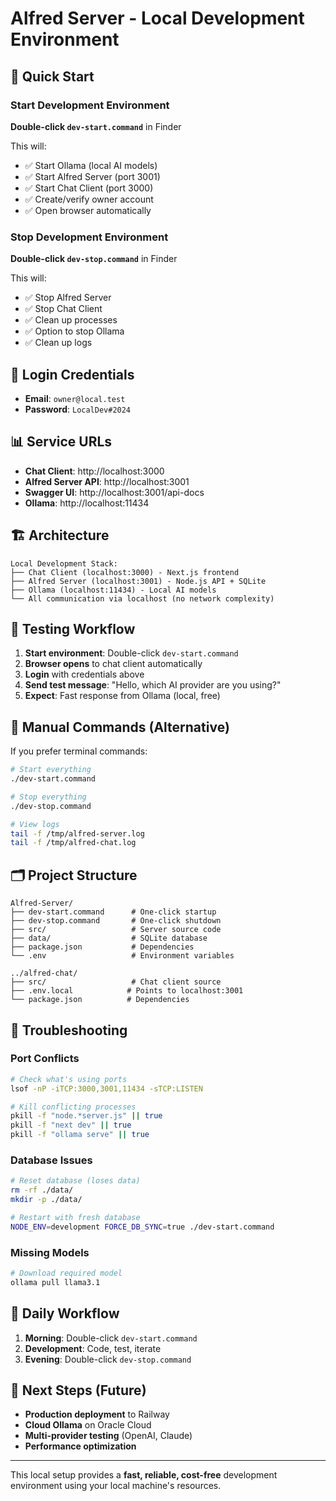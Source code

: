 # Alfred Server - Local Development Environment

## 🚀 Quick Start

### Start Development Environment
**Double-click `dev-start.command`** in Finder

This will:
- ✅ Start Ollama (local AI models)
- ✅ Start Alfred Server (port 3001)
- ✅ Start Chat Client (port 3000)
- ✅ Create/verify owner account
- ✅ Open browser automatically

### Stop Development Environment
**Double-click `dev-stop.command`** in Finder

This will:
- ✅ Stop Alfred Server
- ✅ Stop Chat Client
- ✅ Clean up processes
- ✅ Option to stop Ollama
- ✅ Clean up logs

## 🔑 Login Credentials

- **Email**: `owner@local.test`
- **Password**: `LocalDev#2024`

## 📊 Service URLs

- **Chat Client**: http://localhost:3000
- **Alfred Server API**: http://localhost:3001
- **Swagger UI**: http://localhost:3001/api-docs
- **Ollama**: http://localhost:11434

## 🏗️ Architecture

```
Local Development Stack:
├── Chat Client (localhost:3000) - Next.js frontend
├── Alfred Server (localhost:3001) - Node.js API + SQLite
├── Ollama (localhost:11434) - Local AI models
└── All communication via localhost (no network complexity)
```

## 🧪 Testing Workflow

1. **Start environment**: Double-click `dev-start.command`
2. **Browser opens** to chat client automatically
3. **Login** with credentials above
4. **Send test message**: "Hello, which AI provider are you using?"
5. **Expect**: Fast response from Ollama (local, free)

## 🔧 Manual Commands (Alternative)

If you prefer terminal commands:

```bash
# Start everything
./dev-start.command

# Stop everything
./dev-stop.command

# View logs
tail -f /tmp/alfred-server.log
tail -f /tmp/alfred-chat.log
```

## 🗂️ Project Structure

```
Alfred-Server/
├── dev-start.command      # One-click startup
├── dev-stop.command       # One-click shutdown
├── src/                   # Server source code
├── data/                  # SQLite database
├── package.json           # Dependencies
└── .env                   # Environment variables

../alfred-chat/
├── src/                   # Chat client source
├── .env.local            # Points to localhost:3001
└── package.json          # Dependencies
```

## 🚨 Troubleshooting

### Port Conflicts
```bash
# Check what's using ports
lsof -nP -iTCP:3000,3001,11434 -sTCP:LISTEN

# Kill conflicting processes
pkill -f "node.*server.js" || true
pkill -f "next dev" || true
pkill -f "ollama serve" || true
```

### Database Issues
```bash
# Reset database (loses data)
rm -rf ./data/
mkdir -p ./data/

# Restart with fresh database
NODE_ENV=development FORCE_DB_SYNC=true ./dev-start.command
```

### Missing Models
```bash
# Download required model
ollama pull llama3.1
```

## 🎯 Daily Workflow

1. **Morning**: Double-click `dev-start.command`
2. **Development**: Code, test, iterate
3. **Evening**: Double-click `dev-stop.command`

## 🔄 Next Steps (Future)

- **Production deployment** to Railway
- **Cloud Ollama** on Oracle Cloud
- **Multi-provider testing** (OpenAI, Claude)
- **Performance optimization**

---

This local setup provides a **fast, reliable, cost-free** development environment using your local machine's resources.
